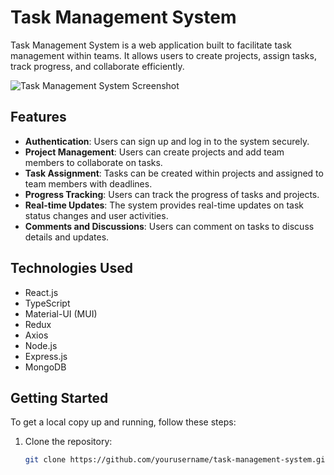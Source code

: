# Task Management System

Task Management System is a web application built to facilitate task management within teams. It allows users to create projects, assign tasks, track progress, and collaborate efficiently.

![Task Management System Screenshot](./screenshot.png)

## Features

- **Authentication**: Users can sign up and log in to the system securely.
- **Project Management**: Users can create projects and add team members to collaborate on tasks.
- **Task Assignment**: Tasks can be created within projects and assigned to team members with deadlines.
- **Progress Tracking**: Users can track the progress of tasks and projects.
- **Real-time Updates**: The system provides real-time updates on task status changes and user activities.
- **Comments and Discussions**: Users can comment on tasks to discuss details and updates.

## Technologies Used

- React.js
- TypeScript
- Material-UI (MUI)
- Redux
- Axios
- Node.js
- Express.js
- MongoDB

## Getting Started

To get a local copy up and running, follow these steps:

1. Clone the repository:
   ```bash
   git clone https://github.com/yourusername/task-management-system.git
   ```
